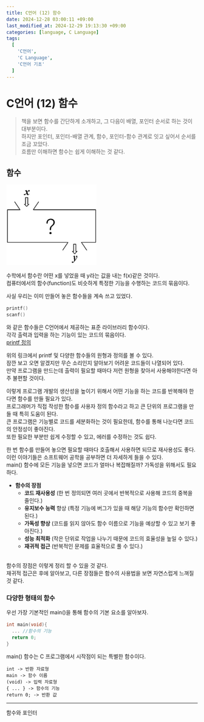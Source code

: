 ```yaml
---
title: C언어 (12) 함수
date: 2024-12-28 03:00:11 +09:00
last_modified_at: 2024-12-29 19:13:30 +09:00
categories: [language, C Language]
tags:
  [
    'C언어',
    'C Language',
    'C언어 기초'
  ]
---
```

# **C언어 (12) 함수**
> 책을 보면 함수를 간단하게 소개하고, 그 다음이 배열, 포인터 순서로 하는 것이 대부분이다.<br>
> 하지만 포인터, 포인터-배열 관계, 함수, 포인터-함수 관계로 잇고 싶어서 순서를 조금 꼬았다.<br>
> 흐름만 이해하면 함수는 쉽게 이해하는 것 같다.

## 함수
![image](/assets/img/C_lang/12_1.PNG)

수학에서 함수란 어떤 x를 넣었을 때 y라는 값을 내는 f(x)같은 것이다.<br>
컴퓨터에서의 함수(function)도 비슷하게 특정한 기능을 수행하는 코드의 묶음이다.<br>

사실 우리는 이미 만들어 놓은 함수들을 계속 쓰고 있었다.<br>
```c
printf()
scanf()
```
와 같은 함수들은 C언어에서 제공하는 표준 라이브러리 함수이다.<br>
각각 출력과 입력을 하는 기능이 있는 코드의 묶음이다.<br>
[printf 정의](https://learn.microsoft.com/ko-kr/cpp/c-runtime-library/reference/printf-printf-l-wprintf-wprintf-l?view=msvc-170)

위의 링크에서 printf 및 다양한 함수들의 원형과 정의를 볼 수 있다.<br>
잠깐 보고 오면 알겠지만 무슨 소리인지 알아보기 어려운 코드들이 나열되어 있다.<br>
만약 프로그램을 만드는데 출력이 필요할 때마다 저런 원형을 찾아서 사용해야한다면 아주 불편할 것이다.<br>

이렇게 프로그램 개발의 생산성을 높이기 위해서 어떤 기능을 하는 코드를 반복해야 한다면 함수를 만들 필요가 있다.<br>
프로그래머가 직접 작성한 함수를 사용자 정의 함수라고 하고 큰 단위의 프로그램을 만들 때 특히 도움이 된다.<br>
큰 프로그램은 기능별로 코드를 세분화하는 것이 필요한데, 함수를 통해 나눈다면 코드의 안정성이 좋아진다.<br>
또한 필요한 부분만 쉽게 수정할 수 있고, 에러를 수정하는 것도 쉽다.<br>

한 번 함수를 만들어 놓으면 필요할 때마다 호출해서 사용하면 되므로 재사용성도 좋다.<br>
이런 이야기들은 소프트웨어 공학을 공부하면 더 자세하게 들을 수 있다.<br>
main() 함수에 모든 기능을 넣으면 코드가 얼마나 복잡해질까? 가독성을 위해서도 필요하다.

- **함수의 장점**
  - **코드 재사용성** (한 번 정의되면 여러 곳에서 반복적으로 사용해 코드의 중복을 줄인다.)
  - **유지보수 능력** 향상 (특정 기능에 버그가 있을 때 해당 기능의 함수만 확인하면 된다.)
  - **가독성 향상** (코드를 읽지 않아도 함수 이름으로 기능을 예상할 수 있고 보기 좋아진다.)
  - **성능 최적화** (작은 단위로 작업을 나누기 때문에 코드의 효율성을 높일 수 있다.)
  - **재귀적 접근** (반복적인 문제를 효율적으로 풀 수 있다.)
  
<br>함수의 장점은 이렇게 정리 할 수 있을 것 같다.<br>
재귀적 접근은 후에 알아보고, 다른 장점들은 함수의 사용법을 보면 자연스럽게 느껴질 것 같다.<br>

### 다양한 형태의 함수
우선 가장 기본적인 main()을 통해 함수의 기본 요소를 알아보자.
```c
int main(void){
  ... //함수의 기능
  return 0;
}
```
main() 함수는 C 프로그램에서 시작점이 되는 특별한 함수이다.<br>
```text
int -> 반환 자료형
main -> 함수 이름
(void) -> 입력 자료형
{ ... } -> 함수의 기능
return 0; -> 반환 값
```


---
함수와 포인터